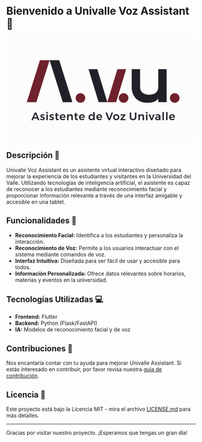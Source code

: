 # Bienvenido a Univalle Voz Assistant 🚀

![Logo de Univalle Assistant](Assets/logo.png)

## Descripción 📘

Univalle Voz Assistant es un asistente virtual interactivo diseñado para mejorar la experiencia de los estudiantes y visitantes en la Universidad del Valle. Utilizando tecnologías de inteligencia artificial, el asistente es capaz de reconocer a los estudiantes mediante reconocimiento facial y proporcionar información relevante a través de una interfaz amigable y accesible en una tablet.

## Funcionalidades 🌟

- **Reconocimiento Facial:** Identifica a los estudiantes y personaliza la interacción.
- **Reconocimiento de Voz:** Permite a los usuarios interactuar con el sistema mediante comandos de voz.
- **Interfaz Intuitiva:** Diseñada para ser fácil de usar y accesible para todos.
- **Información Personalizada:** Ofrece datos relevantes sobre horarios, materias y eventos en la universidad.

## Tecnologías Utilizadas 💻

- **Frontend:** Flutter
- **Backend:** Python (Flask/FastAPI)
- **IA:** Modelos de reconocimiento facial y de voz

## Contribuciones 🤝

Nos encantaría contar con tu ayuda para mejorar Univalle Assistant. Si estás interesado en contribuir, por favor revisa nuestra [guía de contribución](CONTRIBUTING.md).

## Licencia 📄

Este proyecto está bajo la Licencia MIT - mira el archivo [LICENSE.md](LICENSE.md) para más detalles.

---

Gracias por visitar nuestro proyecto. ¡Esperamos que tengas un gran día!

